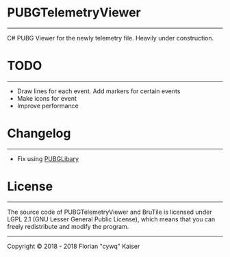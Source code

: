 # PUBGTelemetryViewer
-------
C# PUBG Viewer for the newly telemetry file. Heavily under construction.



# TODO
-------
* Draw lines for each event. Add markers for certain events
* Make icons for event
* Improve performance


# Changelog
-------
* Fix using [PUBGLibary](https://github.com/EpicKitten/PUBGLibrary)

# License
-------

The source code of PUBGTelemetryViewer and BruTile is licensed under LGPL 2.1 (GNU Lesser General Public License), which means that you can freely redistribute and modify the program.

- - - - - - - - - - - - - - - - - - - - - - - - - - - - - -
Copyright &copy; 2018 - 2018 Florian "cywq" Kaiser

